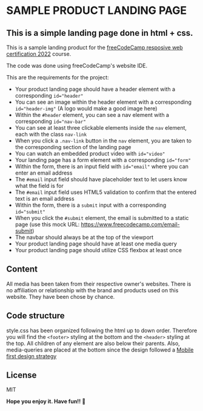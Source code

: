 # SAMPLE PRODUCT LANDING PAGE
## This is a simple landing page done in html + css.

This is a sample landing product for the [freeCodeCamp resposive web certification 2022](https://www.freecodecamp.org/learn/2022/responsive-web-design/) course.

The code was done using freeCodeCamp's website IDE.

This are the requirements for the project:

- Your product landing page should have a header element with a corresponding `id="header"`
- You can see an image within the header element with a corresponding `id="header-img"` (A logo would make a good image here)
- Within the `#header` element, you can see a nav element with a corresponding `id="nav-bar"`
- You can see at least three clickable elements inside the `nav` element, each with the class `nav-link`
- When you click a `.nav-link` button in the `nav` element, you are taken to the corresponding section of the landing page
- You can watch an embedded product video with `id="video"`
- Your landing page has a form element with a corresponding `id="form"`
- Within the form, there is an input field with `id="email"` where you can enter an email address
- The `#email` input field should have placeholder text to let users know what the field is for
- The `#email` input field uses HTML5 validation to confirm that the entered text is an email address
- Within the form, there is a `submit` input with a corresponding `id="submit"`
- When you click the `#submit` element, the email is submitted to a static page (use this mock URL: https://www.freecodecamp.com/email-submit)
- The navbar should always be at the top of the viewport
- Your product landing page should have at least one media query
- Your product landing page should utilize CSS flexbox at least once

## Content
All media has been taken from their respective owner's websites.
There is no affiliation or relationship with the brand and products used on this website. They have been chose by chance.

## Code structure
style.css has been organized following the html up to down order. Therefore you will find the `<footer>` styling at the bottom and the `<header>` styling at the top. All children of any element are also below their parents. Also, media-queries are placed at the bottom since the design followed a [Mobile first design strategy](https://www.browserstack.com/guide/how-to-implement-mobile-first-design)

## License

MIT

**Hope you enjoy it. Have fun!! 👋**
